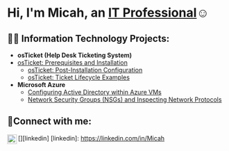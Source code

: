 <h1>Hi, I'm Micah, an <a href="https://linkedin.com/in/MicahCharleston">IT Professional</a>☺</h1>

<h2>👨‍💻 Information Technology Projects:</h2>

- <b>osTicket (Help Desk Ticketing System)</b>
- [osTicket: Prerequisites and Installation](https://github.com/Micahic88/osticket-prereqs)
  - [osTicket: Post-Installation Configuration](https://github.com/Micahic88/post-install-config)
  - [osTicket: Ticket Lifecycle Examples](https://github.com/Micahic88/ticket-lifecycle)
- <b>Microsoft Azure</b>
  - [Configuring Active Directory within Azure VMs](https://github.com/Micahic88/configure-ad)
  - [Network Security Groups (NSGs) and Inspecting Network Protocols](https://github.com/Micahic88/azure-network-protocols)

<h2>🤳Connect with me:</h2>

[<img align="left" alt="Micah | LinkedIn" width="22px" src="https://cdn.jsdelivr.net/npm/simple-icons@v3/icons/linkedin.svg" />][linkedin]
[linkedin]: https://linkedin.com/in/Micah
